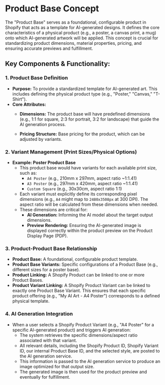 # Product Base Concept

The "Product Base" serves as a foundational, configurable product in Shopify that acts as a template for AI-generated designs. It defines the core characteristics of a physical product (e.g., a poster, a canvas print, a mug) onto which AI-generated artwork will be applied. This concept is crucial for standardizing product dimensions, material properties, pricing, and ensuring accurate previews and fulfillment.

## Key Components & Functionality:

### 1. Product Base Definition
-   **Purpose:** To provide a standardized template for AI-generated art. This includes defining the physical product type (e.g., "Poster," "Canvas," "T-Shirt").
-   **Core Attributes:**
    -   **Dimensions:** The product base will have predefined dimensions (e.g., 1:1 for square, 2:3 for portrait, 3:2 for landscape) that guide the AI generation process.
    
    -   **Pricing Structure:** Base pricing for the product, which can be adjusted by variants.

### 2. Variant Management (Print Sizes/Physical Options)
-   **Example: Poster Product Base**
    -   This product base would have variants for each available print size, such as:
        -   `A4 Poster` (e.g., 210mm x 297mm, aspect ratio ~1:1.41)
        -   `A3 Poster` (e.g., 297mm x 420mm, aspect ratio ~1:1.41)
        -   `Custom Square` (e.g., 30x30cm, aspect ratio 1:1)
    -   Each variant must explicitly define its corresponding pixel dimensions (e.g., `A4` might map to `2480x3508px` at 300 DPI). The aspect ratio will be calculated from these dimensions when needed.
    -   These dimensions are critical for:
        -   **AI Generation:** Informing the AI model about the target output dimensions.
        -   **Preview Rendering:** Ensuring the AI-generated image is displayed correctly within the product preview on the Product Display Page (PDP).

### 3. Product-Product Base Relationship
-   **Product Base:** A foundational, configurable product template.
-   **Product Base Variants:** Specific configurations of a Product Base (e.g., different sizes for a poster base).
-   **Product Linking:** A Shopify Product can be linked to one or more Product Bases.
-   **Product Variant Linking:** A Shopify Product Variant can be linked to exactly one Product Base Variant. This ensures that each specific product offering (e.g., "My AI Art - A4 Poster") corresponds to a defined physical template.

### 4. AI Generation Integration
-   When a user selects a Shopify Product Variant (e.g., "A4 Poster" for a specific AI-generated product) and triggers AI generation:
    -   The system retrieves the specific dimensions/aspect ratio associated with that variant.
    -   All relevant details, including the Shopify Product ID, Shopify Variant ID, our internal Product Base ID, and the selected style, are posted to the AI generation service.
    -   This information is passed to the AI generation service to produce an image optimized for that output size.
    -   The generated image is then used for the product preview and eventually for fulfillment.

